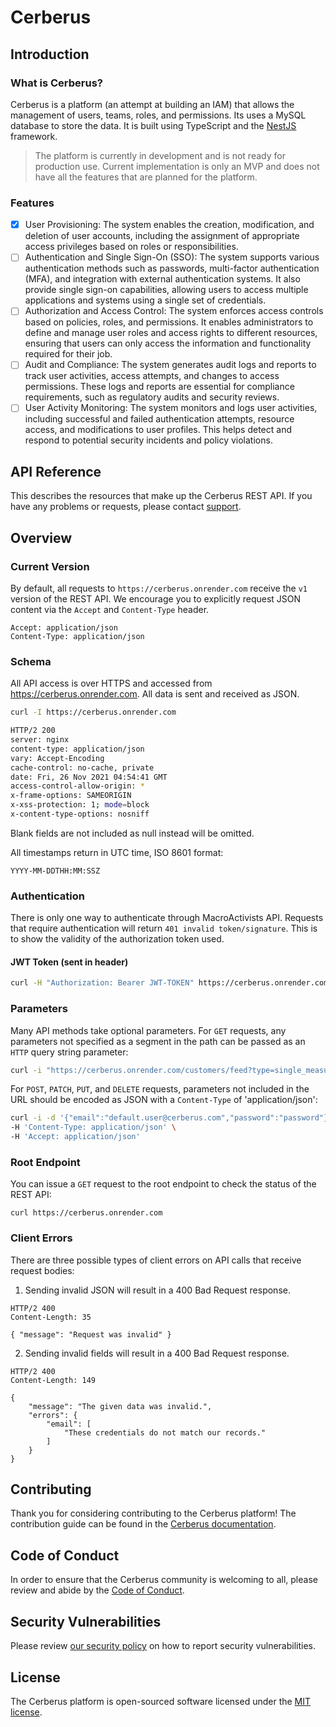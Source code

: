 # Cerberus

## Introduction

### What is Cerberus?

Cerberus is a platform (an attempt at building an IAM) that allows the management of users, teams, roles, and permissions. Its uses a MySQL database to store the data. It is built using TypeScript and the [NestJS](https://nestjs.com/) framework.

> The platform is currently in development and is not ready for production use. Current implementation is only an MVP and does not have all the features that are planned for the platform.

### Features

- [x] User Provisioning: The system enables the creation, modification, and deletion of user accounts, including the assignment of appropriate access privileges based on roles or responsibilities.
- [ ] Authentication and Single Sign-On (SSO): The system supports various authentication methods such as passwords, multi-factor authentication (MFA), and integration with external authentication systems. It also provide single sign-on capabilities, allowing users to access multiple applications and systems using a single set of credentials.
- [ ] Authorization and Access Control: The system enforces access controls based on policies, roles, and permissions. It enables administrators to define and manage user roles and access rights to different resources, ensuring that users can only access the information and functionality required for their job.
- [ ] Audit and Compliance: The system generates audit logs and reports to track user activities, access attempts, and changes to access permissions. These logs and reports are essential for compliance requirements, such as regulatory audits and security reviews.
- [ ] User Activity Monitoring: The system monitors and logs user activities, including successful and failed authentication attempts, resource access, and modifications to user profiles. This helps detect and respond to potential security incidents and policy violations.

## API Reference

This describes the resources that make up the Cerberus REST API. If you have any problems or requests, please contact [support](https://github.com/Thavarshan/cerberus/issues).

## Overview

### Current Version

By default, all requests to `https://cerberus.onrender.com` receive the `v1` version of the REST API. We encourage you to explicitly request JSON content via the `Accept` and `Content-Type` header.

```
Accept: application/json
Content-Type: application/json
```

### Schema

All API access is over HTTPS and accessed from <https://cerberus.onrender.com>. All data is sent and received as JSON.

```bash
curl -I https://cerberus.onrender.com

HTTP/2 200
server: nginx
content-type: application/json
vary: Accept-Encoding
cache-control: no-cache, private
date: Fri, 26 Nov 2021 04:54:41 GMT
access-control-allow-origin: *
x-frame-options: SAMEORIGIN
x-xss-protection: 1; mode=block
x-content-type-options: nosniff
```

Blank fields are not included as null instead will be omitted.

All timestamps return in UTC time, ISO 8601 format:

```
YYYY-MM-DDTHH:MM:SSZ
```

### Authentication

There is only one way to authenticate through MacroActivists API. Requests that require authentication will return `401 invalid token/signature`. This is to show the validity of the authorization token used.

#### JWT Token (sent in header)

```bash
curl -H "Authorization: Bearer JWT-TOKEN" https://cerberus.onrender.com/users
```

### Parameters

Many API methods take optional parameters. For `GET` requests, any parameters not specified as a segment in the path can be passed as an `HTTP` query string parameter:

```bash
curl -i "https://cerberus.onrender.com/customers/feed?type=single_measurement_highlight"
```

For `POST`, `PATCH`, `PUT`, and `DELETE` requests, parameters not included in the URL should be encoded as JSON with a `Content-Type` of 'application/json':

```bash
curl -i -d '{"email":"default.user@cerberus.com","password":"password"}' https://cerberus.onrender.com/login \
-H 'Content-Type: application/json' \
-H 'Accept: application/json'
```

### Root Endpoint

You can issue a `GET` request to the root endpoint to check the status of the REST API:

```bash=
curl https://cerberus.onrender.com
```

### Client Errors

There are three possible types of client errors on API calls that receive request bodies:

1. Sending invalid JSON will result in a 400 Bad Request response.

```bash=
HTTP/2 400
Content-Length: 35

{ "message": "Request was invalid" }
```

2. Sending invalid fields will result in a 400 Bad Request response.

```bash=
HTTP/2 400
Content-Length: 149

{
    "message": "The given data was invalid.",
    "errors": {
        "email": [
            "These credentials do not match our records."
        ]
    }
}
```

## Contributing

Thank you for considering contributing to the Cerberus platform! The contribution guide can be found in the [Cerberus documentation](https://github.com/Thavarshan/cerberus/blob/main/.github/CONTRIBUTING.md).

## Code of Conduct

In order to ensure that the Cerberus community is welcoming to all, please review and abide by the [Code of Conduct](https://github.com/Thavarshan/cerberus/blob/main/.github/CODE_OF_CONDUCT.md).

## Security Vulnerabilities

Please review [our security policy](https://github.com/Thavarshan/cerberus/security/policy) on how to report security vulnerabilities.

## License

The Cerberus platform is open-sourced software licensed under the [MIT license](LICENSE.md).
